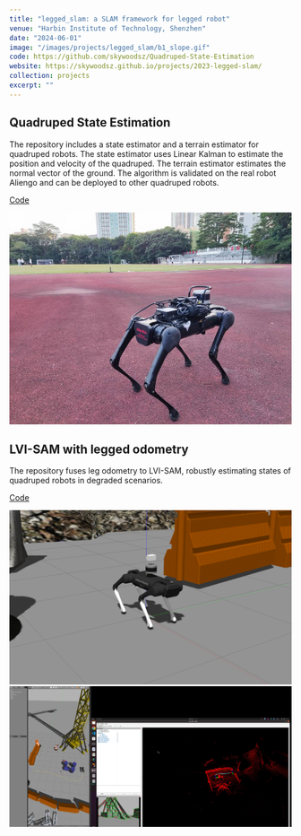 ```yaml
---
title: "legged_slam: a SLAM framework for legged robot"
venue: "Harbin Institute of Technology, Shenzhen"
date: "2024-06-01"
image: "/images/projects/legged_slam/b1_slope.gif"
code: https://github.com/skywoodsz/Quadruped-State-Estimation
website: https://skywoodsz.github.io/projects/2023-legged-slam/
collection: projects
excerpt: ""
---
```


## Quadruped State Estimation

The repository includes a state estimator and a terrain estimator for quadruped robots. The state estimator uses Linear Kalman to estimate the position and velocity of the quadruped. The terrain estimator estimates the normal vector of the ground. The algorithm is validated on the real robot Aliengo and can be deployed to other quadruped robots.

[Code](https://github.com/skywoodsz/Quadruped-State-Estimation)

![aliengo](/images/projects/legged_slam/aliengo.jpg)

## LVI-SAM with legged odometry
The repository fuses leg odometry to LVI-SAM, robustly estimating states of quadruped robots in degraded scenarios.

[Code](https://github.com/skywoodsz/LVI-SAM-Quadruped)

![lvi_sam_robot](/images/projects/legged_slam/lvi_sam_robot.png)
![lvi_sam_result](/images/projects/legged_slam/lvi_sam_result.png)